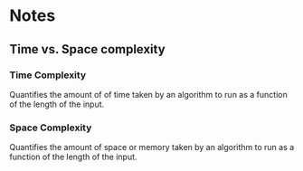 # Notes

## Time vs. Space complexity

### Time Complexity
Quantifies the amount of of time taken by an algorithm to run as a function of
the length of the input.

### Space Complexity
Quantifies the amount of space or memory taken by an algorithm to run as a
function of the length of the input.
